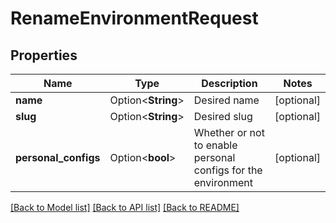 # RenameEnvironmentRequest

## Properties

Name | Type | Description | Notes
------------ | ------------- | ------------- | -------------
**name** | Option<**String**> | Desired name | [optional]
**slug** | Option<**String**> | Desired slug | [optional]
**personal_configs** | Option<**bool**> | Whether or not to enable personal configs for the environment | [optional]

[[Back to Model list]](../README.md#documentation-for-models) [[Back to API list]](../README.md#documentation-for-api-endpoints) [[Back to README]](../README.md)


